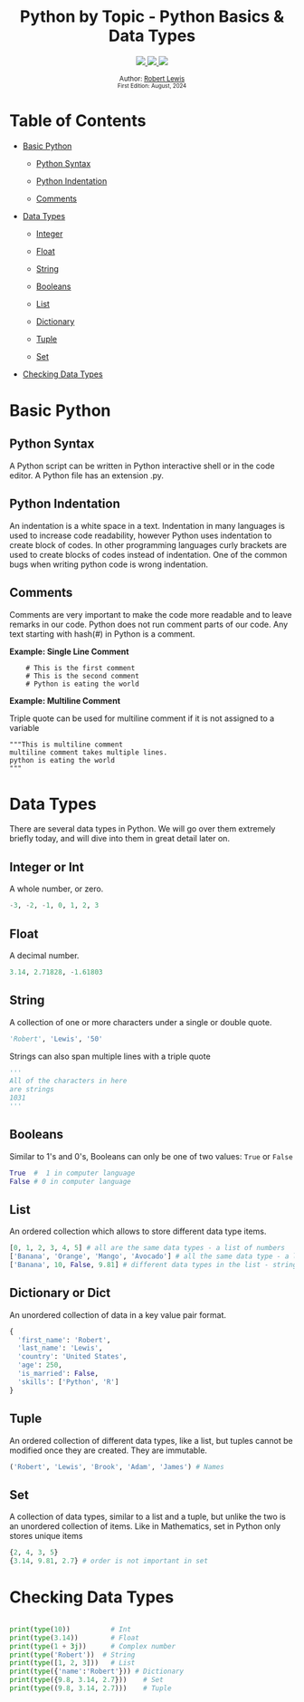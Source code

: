 <div align="center">
  <h1> Python by Topic - Python Basics & Data Types</h1>
  <a class="header-badge" target="_blank" href="https://www.linkedin.com/in/robbylew/">
    <img src="https://img.shields.io/badge/LinkedIn-robbylew-blue?style=flat-square&logo=linkedin">
  </a>

  <a class="header-badge" target="_blank" href="https://twitter.com/roberthedev">
    <img src="https://img.shields.io/badge/Twitter-roberthedev-blue?style=flat-square&logo=X">
  </a>

<a class="header-badge" target="_blank" href="https://robertlewis.dev">
  <img src="https://img.shields.io/badge/Website-robertlewis.dev-blue?style=flat-square&logo=github">
</a>



<sub>Author:
<a href="https://www.linkedin.com/in/robbylew/" target="_blank">Robert Lewis</a><br>
<small> First Edition: August, 2024</small>
</sub>
</div>


# Table of Contents

- [Basic Python](#basic-python)

  - [Python Syntax](#python-syntax)

  - [Python Indentation](#python-indentation)

  - [Comments](#comments)

- [Data Types](#data-types)

  - [Integer](#integer-or-int)

  - [Float](#float)

  - [String](#string)

  - [Booleans](#booleans)

  - [List](#list)
  
  - [Dictionary](#dictionary-or-dict)

  - [Tuple](#tuple)

  - [Set](#set)

- [Checking Data Types](#checking-data-types)

# Basic Python

## Python Syntax

A Python script can be written in Python interactive shell or in the code editor. A Python file has an extension .py.

## Python Indentation

An indentation is a white space in a text. Indentation in many languages is used to increase code readability, however Python uses indentation to create block of codes. In other programming languages curly brackets are used to create blocks of codes instead of indentation. One of the common bugs when writing python code is wrong indentation.

## Comments

Comments are very important to make the code more readable and to leave remarks in our code. Python does not run comment parts of our code.
Any text starting with hash(#) in Python is a comment.

**Example: Single Line Comment**

```shell
    # This is the first comment
    # This is the second comment
    # Python is eating the world
```

**Example: Multiline Comment**

Triple quote can be used for multiline comment if it is not assigned to a variable

```shell
"""This is multiline comment
multiline comment takes multiple lines.
python is eating the world
"""
```

# Data Types

There are several data types in Python. We will go over them extremely briefly today, and will dive into them in great detail later on.

## Integer or Int

A whole number, or zero.


```python
-3, -2, -1, 0, 1, 2, 3
```

## Float

A decimal number.


```python
3.14, 2.71828, -1.61803
```

## String

A collection of one or more characters under a single or double quote.


```python
'Robert', 'Lewis', '50'
```

Strings can also span multiple lines with a triple quote


```python
'''
All of the characters in here
are strings
1031
'''
```

## Booleans

Similar to 1's and 0's, Booleans can only be one of two values: `True` or `False`


```python
True  #  1 in computer language
False # 0 in computer language
```

## List
An ordered collection which allows to store different data type items. 


```python
[0, 1, 2, 3, 4, 5] # all are the same data types - a list of numbers
['Banana', 'Orange', 'Mango', 'Avocado'] # all the same data type - a list of strings
['Banana', 10, False, 9.81] # different data types in the list - string, int, boolean, float
```

## Dictionary or Dict
An unordered collection of data in a key value pair format.



```python
{
  'first_name': 'Robert',
  'last_name': 'Lewis',
  'country': 'United States',
  'age': 250,
  'is_married': False,
  'skills': ['Python', 'R']
}
```

## Tuple

An ordered collection of different data types, like a list, but tuples cannot be modified once they are created. They are immutable.


```python
('Robert', 'Lewis', 'Brook', 'Adam', 'James') # Names
```

## Set

A collection of data types, similar to a list and a tuple, but unlike the two is an unordered collection of items. Like in Mathematics, set in Python only stores unique items



```python
{2, 4, 3, 5}
{3.14, 9.81, 2.7} # order is not important in set
```


# Checking Data Types



```python

print(type(10))          # Int
print(type(3.14))        # Float
print(type(1 + 3j))      # Complex number
print(type('Robert'))  # String
print(type([1, 2, 3]))   # List
print(type({'name':'Robert'})) # Dictionary
print(type({9.8, 3.14, 2.7}))    # Set
print(type((9.8, 3.14, 2.7)))    # Tuple
```
